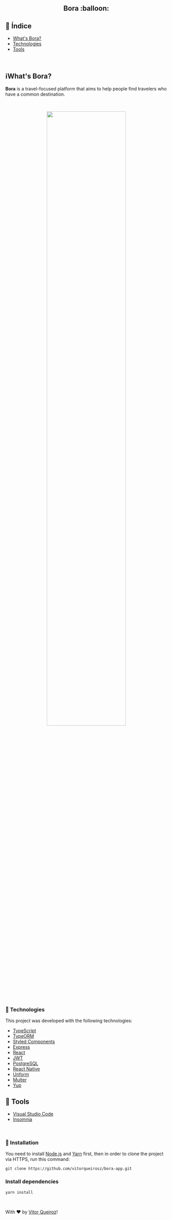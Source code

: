 

 <h2 align="center">Bora :balloon:</h2>
 

 ## 📍 Índice
 
 - [What's Bora?](#-what's-findServices)
 - [Technologies](#-technologies)
 - [Tools](#-tools)

<br />

## ℹ️What's Bora?
 __Bora__ is a travel-focused platform that aims to help people find travelers who have a common destination.

</br>
<p align="center">
<img src="https://github.com/vitorqueirosz/bora-app/blob/master/boraweb/src/assets/appbora2.png?raw=true" heigth="20%" width="70%">
</p>
</br>

### :rocket: Technologies
This project was developed with the following technologies:

- [TypeScript](https://github.com/Microsoft/TypeScript)
- [TypeORM](https://typeorm.io/#/)
- [Styled Components](https://styled-components.com/docs/basics)
- [Express](https://github.com/expressjs/express)
- [React](https://github.com/facebook/react)
- [JWT](https://jwt.io)
- [PostgreSQL](https://www.postgresql.org)
- [React Native](https://github.com/facebook/react-native)
- [Unform](https://github.com/Rocketseat/unform)
- [Multer](https://github.com/expressjs/multer)
- [Yup](https://github.com/jquense/yup)

## :hammer: Tools
- [Visual Studio Code](https://code.visualstudio.com)
- [Insomnia](https://insomnia.rest)
</br>

### 👷 Installation
You need to install [Node.js](https://nodejs.org/en/) and [Yarn](https://yarnpkg.com) first, then in order to clone the project via HTTPS, run this command:

    git clone https://github.com/vitorqueirosz/bora-app.git

### Install dependencies

    yarn install
    
</br>

With ♥ by [Vitor Queiroz](https://www.linkedin.com/in/vitor-queiroz-4b32131a3/)!

